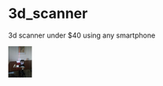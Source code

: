 # 3d_scanner
3d scanner under $40 using any smartphone

<img src="https://github.com/albrecht-lindner/3d_scanner/blob/master/photos/setup.jpg" width="48">
